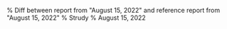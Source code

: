 % Diff between report from "August 15, 2022" and reference report from "August 15, 2022"
% Strudy
% August 15, 2022


